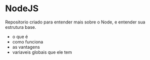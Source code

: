# NodeJS

Repositorio criado para entender mais sobre o Node, e entender sua estrutura base.
- o que é
- como funciona
- as vantagens
- variaveis globais que ele tem 

